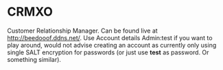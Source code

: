 # CRMXO
Customer Relationship Manager. Can be found live at http://beedooof.ddns.net/. 
Use Account details Admin:test if you want to play around, would not advise creating an account as currently only using single SALT encryption for passwords (or just use **test** as password. Or something similar).
